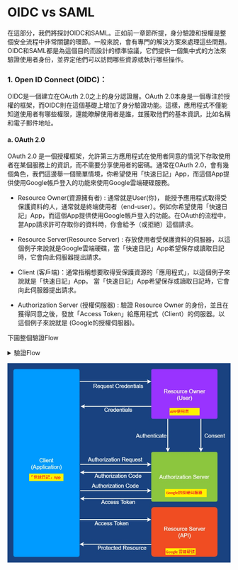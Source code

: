 # OIDC vs SAML 

在這部分，我們將探討OIDC和SAML。正如前一章節所提，身分驗證和授權是整個安全流程中非常關鍵的環節。一般來說，會有專門的解決方案來處理這些問題。OIDC和SAML都是為這個目的而設計的標準協議，它們提供一個集中式的方法來驗證使用者身份，並界定他們可以訪問哪些資源或執行哪些操作。

### 1. Open ID Connect (OIDC)：
OIDC是一個建立在OAuth 2.0之上的身分認證層。OAuth 2.0本身是一個專注於授權的框架，而OIDC則在這個基礎上增加了身分驗證功能。這樣，應用程式不僅能知道使用者有哪些權限，還能瞭解使用者是誰，並獲取他們的基本資訊，比如名稱和電子郵件地址。

#### a. OAuth 2.0 
OAuth 2.0 是一個授權框架，允許第三方應用程式在使用者同意的情況下存取使用者在某個服務上的資訊，而不需要分享使用者的密碼。通常在OAuth 2.0，會有幾個角色，我們這邊舉一個簡單情境，你希望使用「快速日記」App，而這個App提供使用Google帳戶登入的功能來使用Google雲端硬碟服務。

 - Resource Owner(資源擁有者) : 通常就是User(你)， 能授予應用程式取得受保護資料的人，通常就是終端使用者（end-user）。例如你希望使用「快速日記」App，而這個App提供使用Google帳戶登入的功能。在OAuth的流程中，當App請求許可存取你的資料時，你會給予（或拒絕）這個請求。
 
 - Resource Server(Resource Server) : 存放使用者受保護資料的伺服器，以這個例子來說就是Google雲端硬碟，當「快速日記」App希望保存或讀取日記時，它會向此伺服器提出請求。
 
-  Client (客戶端)：通常指稱想要取得受保護資源的「應用程式」，以這個例子來說就是「快速日記」App。 當「快速日記」App希望保存或讀取日記時，它會向此伺服器提出請求。

- Authorization Server (授權伺服器) : 驗證 Resource Owner 的身份，並且在獲得同意之後，發放「Access Token」給應用程式（Client）的伺服器。以這個例子來說就是 (Google的授權伺服器)。

下圖整個驗證Flow

<details>
 <summary>驗證Flow</summary>
 
 - 1. Client 到 Resource Owner :
    - Request Credentials : 當你打開「快速日記」App並選擇使用Google帳戶登入時，App首先會引導你到Google的登入頁面。
    
    - Authenticate : 你將在Google的頁面上輸入你的Google帳戶憑證，即用戶名和密碼。這一步是由Google完成的，而「快速日記」App不會看到或知道你的密碼。
    
    - Consent : 一旦驗證成功，Google會顯示一個請求同意頁面。在這裡，Google會詢問你是否允許「快速日記」App訪問特定的Google帳戶資料。
    
    - Credentials : 「Resource Owner」（使用者）提供的身份資訊或某種用於辨識其身份的資料。這只是一個授權請求，而實際的身份驗證會在Resource Owner和Authorization Server之間完成。
    
 - 2. Client 到 Authorization Server 
    - Authorization Request : 如果你同意上述的權限請求，「快速日記」App會從Google的授權伺服器請求一個授權碼。
    
    - Authorization Code : Google的授權伺服器會回傳一個短暫的授權碼給「快速日記」App。
    
    - Access Token : ，「快速日記」App會使用這個授權碼再次向Google的授權伺服器請求取得訪問令牌（Access Token）。

 - 3. Client 到 Resource Server
    
    - Access Token: 一旦取得訪問令牌，「快速日記」App便可以使用此令牌來存取Google雲端硬碟（或其他你同意的資料）。
    
    - Protected Resource: 當「快速日記」App希望保存或讀取日記時，它會使用這個Access Token向Google雲端硬碟（作為資源伺服器）提出請求，然後Google雲端硬碟會根據該令牌提供相對應的資料或服務。
                           
    
更詳細的其實還有關係到Redirect部分，可以參照這篇 https://cloudsundial.com/salesforce-oauth-flows 寫得還算詳細。
</details>

![OAuth 2.0 Flow](images/04/02/001.png)

